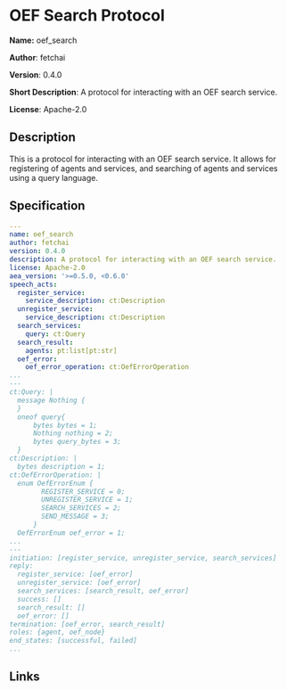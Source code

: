 # OEF Search Protocol

**Name:** oef_search

**Author**: fetchai

**Version**: 0.4.0

**Short Description**: A protocol for interacting with an OEF search service.

**License**: Apache-2.0

## Description

This is a protocol for interacting with an OEF search service. 
It allows for registering of agents and services, and searching of agents and services using a query language.

## Specification

```yaml
---
name: oef_search
author: fetchai
version: 0.4.0
description: A protocol for interacting with an OEF search service.
license: Apache-2.0
aea_version: '>=0.5.0, <0.6.0'
speech_acts:
  register_service:
    service_description: ct:Description
  unregister_service:
    service_description: ct:Description
  search_services:
    query: ct:Query
  search_result:
    agents: pt:list[pt:str]
  oef_error:
    oef_error_operation: ct:OefErrorOperation
...
---
ct:Query: |
  message Nothing {
  }
  oneof query{
      bytes bytes = 1;
      Nothing nothing = 2;
      bytes query_bytes = 3;
  }
ct:Description: |
  bytes description = 1;
ct:OefErrorOperation: |
  enum OefErrorEnum {
        REGISTER_SERVICE = 0;
        UNREGISTER_SERVICE = 1;
        SEARCH_SERVICES = 2;
        SEND_MESSAGE = 3;
      }
  OefErrorEnum oef_error = 1;
...
---
initiation: [register_service, unregister_service, search_services]
reply:
  register_service: [oef_error]
  unregister_service: [oef_error]
  search_services: [search_result, oef_error]
  success: []
  search_result: []
  oef_error: []
termination: [oef_error, search_result]
roles: {agent, oef_node}
end_states: [successful, failed]
...
```

## Links
